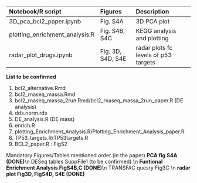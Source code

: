| Notebook/R script                  | Figures           | Description                          |
|:-----------------------------------|:------------------|:-------------------------------------|
| 3D_pca_bcl2_paper.ipynb            | Fig. S4A          |  3D PCA plot                         |
| plotting_enrichment_analysis.R     | Fig. S4B, S4C     |  KEGG analysis and plotting          |
| radar_plot_drugs.ipynb             | Fig. 3D, S4D, S4E |  radar plots fc levels of p53 targets|




**List to be confirmed** 
1. bcl2_alternative.Rmd
2. bcl2_rnaseq_massa.Rmd
3. bcl2_rnaseq_massa_2run.Rmd/bcl2_rnaseq_massa_2run_paper.R (DE analysis)
4. dds.norm.rds
5. DE_analysis.R (DE mass)
6. enrich.R
7. plotting_Enrichment_Analysis.R/Plotting_Enrichment_Analysis_paper.R
8. TP53_targets.R/TP53targets.R
9. BCL2_paper.R : FigS2



Mandatory Figures/Tables
mentioned order (in the paper)
 **PCA fig S4A (DONE)**\n
 DESeq tables SuppFile1 (to be confirmed) \n
 **Funtional Enrichment Analysis FigS4B,C (DONE)**\n
 TRANSFAC quesry Fig3C     \n
 **radar plot Fig3D, FigS4D, S4E (DONE)**
 



